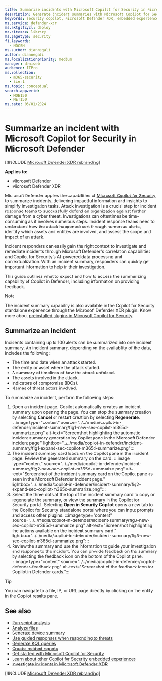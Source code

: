 ```yaml
---
title: Summarize incidents with Microsoft Copilot for Security in Microsoft Defender
description: Generate incident summaries with Microsoft Copilot for Security embedded in Microsoft Defender.
keywords: security copilot, Microsoft Defender XDR, embedded experience, incident summary, script analyzer, script analysis, query assistant, m365, guided response, incident response playbooks, incident response, summary, summarize incident, summarize incidents, incident overview, write incident summary, Microsoft Copilot for Security, Copilot in Defender, Microsoft Defender
ms.service: defender-xdr
ms.mktglfcycl: deploy
ms.sitesec: library
ms.pagetype: security
f1.keywords:
  - NOCSH
ms.author: diannegali
author: diannegali
ms.localizationpriority: medium
manager: deniseb
audience: ITPro
ms.collection:
  - m365-security
  - tier1
ms.topic: conceptual
search.appverid:
  - MOE150
  - MET150
ms.date: 03/01/2024
---
```


# Summarize an incident with Microsoft Copilot for Security in Microsoft Defender

[!INCLUDE [Microsoft Defender XDR rebranding](../includes/microsoft-defender.md)]

**Applies to:**

- Microsoft Defender
- Microsoft Defender XDR

Microsoft Defender applies the capabilities of [Microsoft Copilot for Security](/security-copilot/microsoft-security-copilot) to summarize incidents, delivering impactful information and insights to simplify investigation tasks. Attack investigation is a crucial step for incident response teams to successfully defend an organization against further damage from a cyber threat. Investigations can oftentimes be time-consuming as it involves numerous steps. Incident response teams need to understand how the attack happened: sort through numerous alerts, identify which assets and entities are involved, and assess the scope and impact of an attack.

Incident responders can easily gain the right context to investigate and remediate incidents through Microsoft Defender's correlation capabilities and Copilot for Security's AI-powered data processing and contextualization. With an incident summary, responders can quickly get important information to help in their investigation.

This guide outlines what to expect and how to access the summarizing capability of Copilot in Defender, including information on providing feedback.

> [!NOTE]
> The incident summary capability is also available in the Copilot for Security standalone experience through the Microsoft Defender XDR plugin. Know more about [preinstalled plugins in Microsoft Copilot for Security](/security-copilot/manage-plugins#preinstalled-plugins).

## Summarize an incident

Incidents containing up to 100 alerts can be summarized into one incident summary. An incident summary, depending on the availability of the data, includes the following:

- The time and date when an attack started.
- The entity or asset where the attack started.
- A summary of timelines of how the attack unfolded.
- The assets involved in the attack.
- Indicators of compromise (IOCs).
- Names of [threat actors](/microsoft-365/security/intelligence/microsoft-threat-actor-naming) involved.

To summarize an incident, perform the following steps:

1. Open an incident page. Copilot automatically creates an incident summary upon opening the page. You can stop the summary creation by selecting **Cancel** or restart creation by selecting **Regenerate**.
   :::image type="content" source="../../media/copilot-in-defender/incident-summary/fig1-new-sec-copilot-m365d-summarize.png" alt-text="Screenshot highlighting the automatic incident summary generation by Copilot pane in the Microsoft Defender incident page." lightbox="../../media/copilot-in-defender/incident-summary/fig1-expand-sec-copilot-m365d-summarize.png":::
2. The incident summary card loads on the Copilot pane in the incident page. Review the generated summary on the card.
   :::image type="content" source="../../media/copilot-in-defender/incident-summary/fig2-new-sec-copilot-m365d-summarize.png" alt-text="Screenshot of the incident summary card on the Copilot pane as seen in the Microsoft Defender incident page." lightbox="../../media/copilot-in-defender/incident-summary/fig2-expand-sec-copilot-m365d-summarize.png":::
3. Select the three dots at the top of the incident summary card to copy or regenerate the summary, or view the summary in the Copilot for Security portal. Selecting **Open in Security Copilot** opens a new tab to the Copilot for Security standalone portal where you can input prompts and access other plugins.
   :::image type="content" source="../../media/copilot-in-defender/incident-summary/fig3-new-sec-copilot-m365d-summarize.png" alt-text="Screenshot highlighting the actions available on the incident summary card." lightbox="../../media/copilot-in-defender/incident-summary/fig3-new-sec-copilot-m365d-summarize.png":::
4. Review the summary and use the information to guide your investigation and response to the incident. You can provide feedback on the summary by selecting the feedback icon on the bottom of the Copilot pane.
   :::image type="content" source="../../media/copilot-in-defender/copilot-defender-feedback.png" alt-text="Screenshot of the feedback icon for Copilot in Defender cards.":::

> [!TIP]
> You can navigate to a file, IP, or URL page directly by clicking on the entity in the Copilot results pane.

## See also

- [Run script analysis](security-copilot-m365d-script-analysis.md)
- [Analyze files](copilot-in-defender-file-analysis.md)
- [Generate device summary](copilot-in-defender-device-summary.md)
- [Use guided responses when responding to threats](security-copilot-m365d-guided-response.md)
- [Generate KQL queries](advanced-hunting-security-copilot.md)
- [Create incident reports](security-copilot-m365d-create-incident-report.md)
- [Get started with Microsoft Copilot for Security](/security-copilot/get-started-security-copilot)
- [Learn about other Copilot for Security embedded experiences](/security-copilot/experiences-security-copilot)
- [Investigate incidents in Microsoft Defender XDR](investigate-incidents.md)

[!INCLUDE [Microsoft Defender XDR rebranding](../../includes/defender-m3d-techcommunity.md)]

